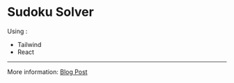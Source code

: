 # Sudoku Solver

Using :

- Tailwind
- React

---

More information: [Blog Post](https://vahor.fr/posts/2ed4e867-349e-40a7-9b88-c6e813db6d52)